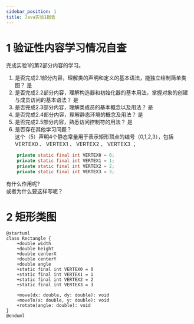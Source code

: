```yaml
---
sidebar_position: 1
title: Java实验1报告
---
```

# 1 验证性内容学习情况自查

完成实验1的第2部分内容的学习。

1. 是否完成2.1部分内容，理解类的声明和定义的基本语法，能独立绘制简单类图？
是
2. 是否完成2.2部分内容，理解构造器和初始化器的基本用法，掌握对象的创建与成员访问的基本语法？
是
3. 是否完成2.3部分内容，理解类成员的基本概念以及用法？
是
4. 是否完成2.4部分内容，理解静态环境的概念及用法？
是
5. 是否完成2.5部分内容，熟悉访问控制符的用法？
是
6. 是否存在其他学习问题？  
这个（5）声明4个静态常量用于表示矩形顶点的编号（0,1,2,3），包括 VERTEX0 、 VERTEX1 、 VERTEX2 、 VERTEX3 ；
```java
    private static final int VERTEX0 = 0;
    private static final int VERTEX1 = 1;
    private static final int VERTEX2 = 2;
    private static final int VERTEX3 = 3;
```
有什么作用呢?  
或者为什么要这样写呢？

# 2 矩形类图

```plantuml
@startuml
class Rectangle {
    +double width
    +double height
    +double centerX
    +double centerY
    +double angle
    +static final int VERTEX0 = 0
    +static final int VERTEX1 = 1
    +static final int VERTEX2 = 2
    +static final int VERTEX3 = 3

    +move(dx: double, dy: double): void
    +moveTo(x: double, y: double): void
    +rotate(angle: double): void
}
@enduml
```
